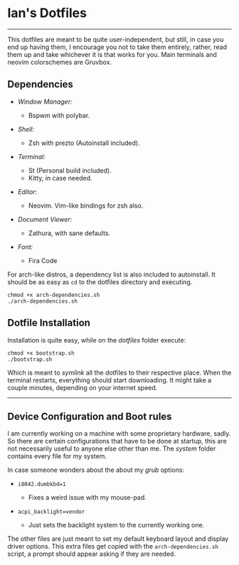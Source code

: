# Ian's Dotfiles

---

This dotfiles are meant to be quite user-independent, but still, in case you end
up having them, I encourage you not to take them entirely, rather, read them up
and take whichever it is that works for you. Main terminals and neovim
colorschemes are Gruvbox.

## Dependencies

- *Window Manager:*

  - Bspwm with polybar.

- *Shell:*

  - Zsh with prezto (Autoinstall included).

- *Terminal:*

  - St (Personal build included).
  - Kitty, in case needed.

- *Editor:*

  - Neovim. Vim-like bindings for zsh also.

- *Document Viewer:*

  - Zathura, with sane defaults.

- *Font:*
  - Fira Code

For arch-like distros, a dependency list is also included to autoinstall.
It should be as easy as `cd` to the dotfiles directory and executing.

```console
chmod +x arch-dependencies.sh
./arch-dependencies.sh
```

## Dotfile Installation

Installation is quite easy, while on the *dotfiles* folder execute:

```console
chmod +x bootstrap.sh
./bootstrap.sh
```

Which is meant to *symlink* all the dotfiles to their respective place. When the
terminal restarts, everything should start downloading. It might take a couple
minutes, depending on your internet speed.

---

## Device Configuration and Boot rules

I am currently working on a machine with some proprietary hardware, sadly. So
there are certain configurations that have to be done at startup, this are not
necessarily useful to anyone else other than me. The *system* folder contains
every file for my system.

In case someone wonders about the about my *grub* options:

- `i8042.dumbkbd=1`

  - Fixes a weird issue with my mouse-pad.

- `acpi_backlight=vendor`
  - Just sets the backlight system to the currently working one.

The other files are just meant to set my default keyboard layout and display
driver options. This extra files get copied with the `arch-dependencies.sh`
script, a prompt should appear asking if they are needed.
